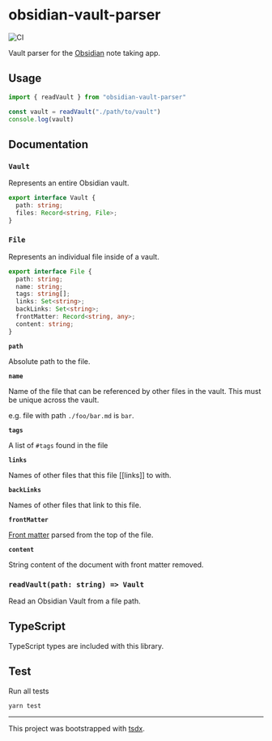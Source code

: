 # obsidian-vault-parser

![CI](https://github.com/coffee-cup/obsidian-vault-parser/workflows/CI/badge.svg)

Vault parser for the [Obsidian](https://obsidian.md/) note taking app.

## Usage

```ts
import { readVault } from "obsidian-vault-parser"

const vault = readVault("./path/to/vault")
console.log(vault)
```

## Documentation

### `Vault`

Represents an entire Obsidian vault.

```ts
export interface Vault {
  path: string;
  files: Record<string, File>;
}
```

### `File`

Represents an individual file inside of a vault.

```ts
export interface File {
  path: string;
  name: string;
  tags: string[];
  links: Set<string>;
  backLinks: Set<string>;
  frontMatter: Record<string, any>;
  content: string;
}
```

**`path`**

Absolute path to the file.

**`name`**

Name of the file that can be referenced by other files in the vault. This must
be unique across the vault.

e.g. file with path `./foo/bar.md` is `bar`.

**`tags`**

A list of `#tags` found in the file

**`links`**

Names of other files that this file [[links]] to with.

**`backLinks`**

Names of other files that link to this file.

**`frontMatter`**

[Front matter](https://jekyllrb.com/docs/front-matter/) parsed from the top of the file.

**`content`**

String content of the document with front matter removed.

### `readVault(path: string) => Vault`

Read an Obsidian Vault from a file path.

## TypeScript

TypeScript types are included with this library.

## Test

Run all tests

```
yarn test
```

---

This project was bootstrapped with [tsdx](https://github.com/formium/tsdx).
